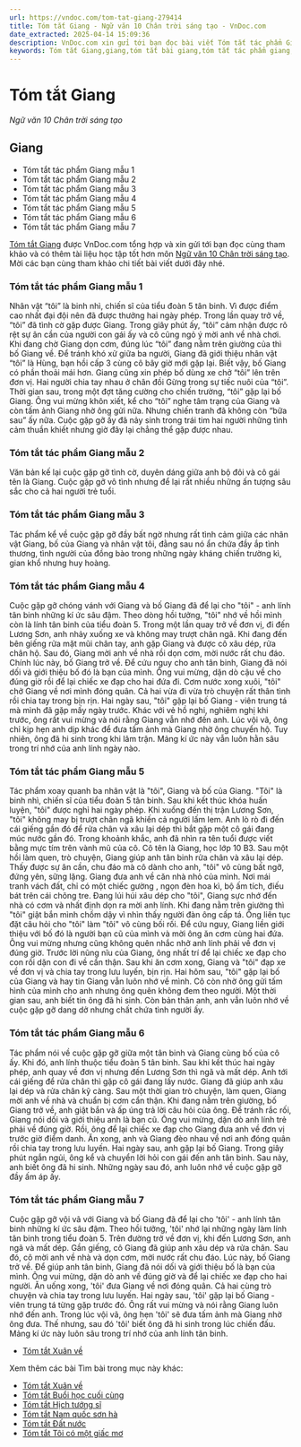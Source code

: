```yaml
---
url: https://vndoc.com/tom-tat-giang-279414
title: Tóm tắt Giang - Ngữ văn 10 Chân trời sáng tạo - VnDoc.com
date_extracted: 2025-04-14 15:09:36
description: VnDoc.com xin gửi tới bạn đọc bài viết Tóm tắt tác phẩm Giang. Mời các bạn cùng tham khảo chi tiết bài viết dưới đây nhé.
keywords: Tóm tắt Giang,giang,tóm tắt bài giang,tóm tắt tác phẩm giang,ngữ văn 10 CTST,văn 10,tóm tắt ngữ văn 10,ngữ văn 10 Chân trời sáng tạo,Giang tóm tắt,Tóm tắt văn bản Giang,nội dung chính văn bản giang,Tóm tắt Giang bảo ninh,Tóm tắt Giang ngắn gọn,Tóm tắt Giang ngắn nhất
---
```


# Tóm tắt Giang
 _Ngữ văn 10 Chân trời sáng tạo_
## Giang
  * Tóm tắt tác phẩm Giang mẫu 1
  * Tóm tắt tác phẩm Giang mẫu 2
  * Tóm tắt tác phẩm Giang mẫu 3
  * Tóm tắt tác phẩm Giang mẫu 4
  * Tóm tắt tác phẩm Giang mẫu 5
  * Tóm tắt tác phẩm Giang mẫu 6
  * Tóm tắt tác phẩm Giang mẫu 7

[Tóm tắt Giang](<https://vndoc.com/tom-tat-giang-279414>) được VnDoc.com tổng hợp và xin gửi tới bạn đọc cùng tham khảo và có thêm tài liệu học tập tốt hơn môn [Ngữ văn 10 Chân trời sáng tạo](<https://vndoc.com/ngu-van-10-chan-troi-sang-tao-tap2>). Mời các bạn cùng tham khảo chi tiết bài viết dưới đây nhé.
### Tóm tắt tác phẩm Giang mẫu 1
Nhân vật “tôi” là binh nhì, chiến sĩ của tiểu đoàn 5 tân binh. Vì được điểm cao nhất đại đội nên đã được thưởng hai ngày phép. Trong lần quay trở về, “tôi” đã tình cờ gặp được Giang. Trong giây phút ấy, “tôi” cảm nhận được rõ rệt sự ân cần của người con gái ấy và cô cũng ngỏ ý mời anh về nhà chơi. Khi đang chờ Giang dọn cơm, đúng lúc “tôi” đang nằm trên giường của thì bố Giang về. Để tránh khó xử giữa ba người, Giang đã giới thiệu nhân vật “tôi” là Hùng, bạn hồi cấp 3 cùng cô bây giờ mới gặp lại. Biết vậy, bố Giang có phần thoải mái hơn. Giang cũng xin phép bố dùng xe chở “tôi” lên trên đơn vị. Hai người chia tay nhau ở chân đồi Gừng trong sự tiếc nuôi của “tôi”. Thời gian sau, trong một đợt tăng cường cho chiến trường, “tôi” gặp lại bố Giang. Ông vui mừng khôn xiết, kể cho “tôi” nghe tâm trạng của Giang và còn tấm ảnh Giang nhờ ông gửi nữa. Nhưng chiến tranh đã không còn “bữa sau” ấy nữa. Cuộc gặp gỡ ấy đã nảy sinh trong trái tim hai người những tình cảm thuần khiết nhưng giờ đây lại chẳng thể gặp được nhau.
### Tóm tắt tác phẩm Giang mẫu 2
Văn bản kế lại cuộc gặp gỡ tình cờ, duyên dáng giữa anh bộ đôi và cô gái tên là Giang. Cuộc gặp gỡ vô tình nhưng để lại rất nhiều những ấn tượng sâu sắc cho cả hai người trẻ tuổi.
### Tóm tắt tác phẩm Giang mẫu 3
Tác phẩm kể về cuộc gặp gỡ đầy bất ngờ nhưng rất tình cảm giữa các nhân vật Giang, bố của Giang và nhân vật tôi, đằng sau nó ẩn chứa đầy ắp tình thương, tình người của đồng bào trong những ngày kháng chiến trường kì, gian khổ nhưng huy hoàng.
### Tóm tắt tác phẩm Giang mẫu 4
Cuộc gặp gỡ chóng vánh với Giang và bố Giang đã để lại cho "tôi" - anh lính tân binh những kí ức sâu đậm. Theo dòng hồi tưởng, "tôi" nhớ về hồi mình còn là lính tân binh của tiểu đoàn 5. Trong một lần quay trở về đơn vị, đi đến Lương Sơn, anh nhảy xuống xe và không may trượt chân ngã. Khi đang đến bên giếng rửa mặt mũi chân tay, anh gặp Giang và được cô xâu dép, rửa chân hộ. Sau đó, Giang mời anh về nhà rồi dọn cơm, mời nước rất chu đáo. Chính lúc này, bố Giang trở về. Để cứu nguy cho anh tân binh, Giang đã nói dối và giới thiệu bố đó là bạn của mình. Ông vui mừng, dặn dò cậu về cho đúng giờ rồi để lại chiếc xe đạp cho hai đứa đi. Cơm nước xong xuôi, "tôi" chở Giang về nơi mình đóng quân. Cả hai vừa đi vừa trò chuyện rất thân tình rồi chia tay trong bịn rịn. Hai ngày sau, "tôi" gặp lại bố Giang - viên trung tá mà mình đã gặp mấy ngày trước. Khác với vẻ hồ nghi, nghiêm nghị khi trước, ông rất vui mừng và nói rằng Giang vẫn nhớ đến anh. Lúc vội vã, ông chỉ kịp hẹn anh dịp khác để đưa tấm ảnh mà Giang nhờ ông chuyển hộ. Tuy nhiên, ông đã hi sinh trong khi lâm trận. Mảng kí ức này vẫn luôn hằn sâu trong trí nhớ của anh lính ngày nào.
### Tóm tắt tác phẩm Giang mẫu 5
Tác phẩm xoay quanh ba nhân vật là "tôi", Giang và bố của Giang. "Tôi" là binh nhì, chiến sĩ của tiểu đoàn 5 tân binh. Sau khi kết thúc khóa huấn luyện, "tôi" được nghỉ hai ngày phép. Khi xuống đến thị trận Lương Sơn, "tôi" không may bị trượt chân ngã khiến cả người lấm lem. Anh lò rò đi đến cái giếng gần đó để rửa chân và xâu lại dép thì bắt gặp một cô gái đang múc nước gần đó. Trong khoảnh khắc, anh đã nhìn ra tên tuổi được viết bằng mực tím trên vành mũ của cô. Cô tên là Giang, học lớp 10 B3. Sau một hồi làm quen, trò chuyện, Giang giúp anh tân binh rửa chân và xâu lại dép. Thấy được sự ân cần, chu đáo mà cô dành cho anh, "tôi" vô cùng bất ngỡ, đứng yên, sững lặng. Giang đưa anh về căn nhà nhỏ của mình. Nơi mái tranh vách đất, chỉ có một chiếc gường , ngọn đèn hoa kì, bộ ấm tích, điếu bát trên cái chõng tre. Đang lúi húi xâu dép cho "tôi", Giang sực nhớ đến nhà có cơm và nhất định dọn ra mời anh lính. Khi đang nằm trên giường thì "tôi" giật bắn mình chồm dậy vì nhìn thấy người đàn ông cấp tá. Ông liên tục đặt câu hỏi cho "tôi" làm "tôi" vô cùng bối rối. Để cứu nguy, Giang liền giới thiệu với bố đó là người bạn cũ của mình và mời ông ăn cơm cùng hai đứa. Ông vui mừng nhưng cũng không quên nhắc nhở anh lính phải về đơn vị đúng giờ. Trước lời nũng nĩu của Giang, ông nhất trí để lại chiếc xe đạp cho con rồi dặn con đi về cẩn thận. Sau khi ăn cơm xong, Giang và "tôi" đạp xe về đơn vị và chia tay trong lưu luyến, bịn rịn. Hai hôm sau, "tôi" gặp lại bố của Giang và hay tin Giang vẫn luôn nhớ về mình. Cô còn nhờ ông gửi tấm hình của mình cho anh nhưng ông quên không đem theo người. Một thời gian sau, anh biết tin ông đã hi sinh. Còn bản thân anh, anh vẫn luôn nhớ về cuộc gặp gỡ dang dở nhưng chất chứa tình người ấy.
### Tóm tắt tác phẩm Giang mẫu 6
Tác phẩm nói về cuộc gặp gỡ giữa một tân binh và Giang cùng bố của cô ấy. Khi đó, anh lính thuộc tiểu đoàn 5 tân binh. Sau khi kết thúc hai ngày phép, anh quay về đơn vị nhưng đến Lương Sơn thì ngã và mất dép. Anh tới cái giếng để rửa chân thì gặp cô gái đang lấy nước. Giang đã giúp anh xâu lại dép và rửa chân kỹ càng. Sau một thời gian trò chuyện, làm quen, Giang mời anh về nhà và chuẩn bị cơm cẩn thận. Khi đang nằm trên giường, bố Giang trở về, anh giật bắn và ấp úng trả lời câu hỏi của ông. Để tránh rắc rối, Giang nói dối và giới thiệu anh là bạn cũ. Ông vui mừng, dặn dò anh lính trẻ phải về đúng giờ. Rồi, ông để lại chiếc xe đạp cho Giang đưa anh về đơn vị trước giờ điểm danh. Ăn xong, anh và Giang đèo nhau về nơi anh đóng quân rồi chia tay trong lưu luyến. Hai ngày sau, anh gặp lại bố Giang. Trong giây phút ngắn ngủi, ông kể và chuyển lời hỏi con gái đến anh tân binh. Sau này, anh biết ông đã hi sinh. Những ngày sau đó, anh luôn nhớ về cuộc gặp gỡ đầy ấm áp ấy.
### Tóm tắt tác phẩm Giang mẫu 7
Cuộc gặp gỡ vội vã với Giang và bố Giang đã để lại cho 'tôi' - anh lính tân binh những kí ức sâu đậm. Theo hồi tưởng, 'tôi' nhớ lại những ngày làm lính tân binh trong tiểu đoàn 5. Trên đường trở về đơn vị, khi đến Lương Sơn, anh ngã và mất dép. Gần giếng, cô Giang đã giúp anh xâu dép và rửa chân. Sau đó, cô mời anh về nhà và dọn cơm, mời nước rất chu đáo. Lúc này, bố Giang trở về. Để giúp anh tân binh, Giang đã nói dối và giới thiệu bố là bạn của mình. Ông vui mừng, dặn dò anh về đúng giờ và để lại chiếc xe đạp cho hai người. Ăn uống xong, 'tôi' đưa Giang về nơi đóng quân. Cả hai cùng trò chuyện và chia tay trong lưu luyến. Hai ngày sau, 'tôi' gặp lại bố Giang - viên trung tá từng gặp trước đó. Ông rất vui mừng và nói rằng Giang luôn nhớ đến anh. Trong lúc vội vã, ông hẹn 'tôi' sẽ đưa tấm ảnh mà Giang nhờ ông đưa. Thế nhưng, sau đó 'tôi' biết ông đã hi sinh trong lúc chiến đấu. Mảng kí ức này luôn sâu trong trí nhớ của anh lính tân binh.
  * [Tóm tắt Xuân về](<https://vndoc.com/tom-tat-xuan-ve-279905>)

Xem thêm các bài Tìm bài trong mục này khác:
  * [Tóm tắt Xuân về](</tom-tat-xuan-ve-279905>)
  * [Tóm tắt Buổi học cuối cùng](</tom-tat-buoi-hoc-cuoi-cung-279906>)
  * [Tóm tắt Hịch tướng sĩ](</tom-tat-hich-tuong-si-279912>)
  * [Tóm tắt Nam quốc sơn hà](</tom-tat-nam-quoc-son-ha-279914>)
  * [Tóm tắt Đất nước](</tom-tat-dat-nuoc-279915>)
  * [Tóm tắt Tôi có một giấc mơ](</tom-tat-toi-co-mot-giac-mo-279916>)

